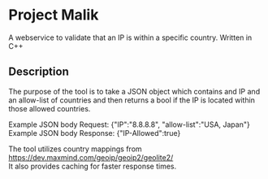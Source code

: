 # Project Malik
A webservice to validate that an IP is within a specific country. Written in C++
## Description
The purpose of the tool is to take a JSON object which contains and IP and an allow-list of countries and then returns a bool if the IP is located within those allowed countries.

Example JSON body Request: {"IP":"8.8.8.8", "allow-list":"USA, Japan"}<br />
Example JSON body Response: {"IP-Allowed":true}

The tool utilizes country mappings from https://dev.maxmind.com/geoip/geoip2/geolite2/ <br />
It also provides caching for faster response times.
